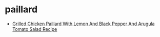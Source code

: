 # paillard

 * [Grilled Chicken Paillard With Lemon And Black Pepper And Arugula Tomato Salad Recipe](index/g/grilled-chicken-paillard-with-lemon-and-black-pepper-and-arugula-tomato-salad-recipe.json)
